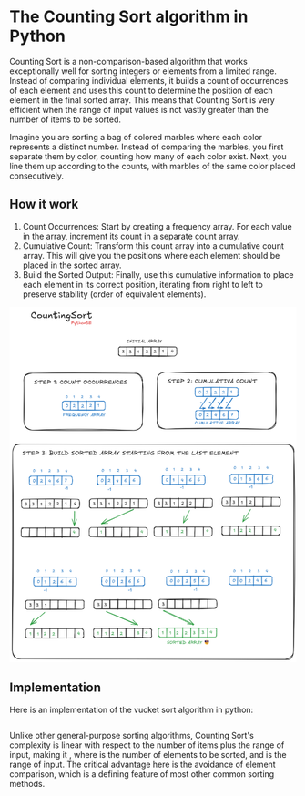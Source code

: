# The Counting Sort algorithm in Python

Counting Sort is a non-comparison-based algorithm that works exceptionally well for sorting integers or elements from a limited range. Instead of comparing individual elements, it builds a count of occurrences of each element and uses this count to determine the position of each element in the final sorted array. This means that Counting Sort is very efficient when the range of input values is not vastly greater than the number of items to be sorted.

Imagine you are sorting a bag of colored marbles where each color represents a distinct number. Instead of comparing the marbles, you first separate them by color, counting how many of each color exist. Next, you line them up according to the counts, with marbles of the same color placed consecutively.

## How it work

1. Count Occurrences: Start by creating a frequency array. For each value in the array, increment its count in a separate count array.
2. Cumulative Count: Transform this count array into a cumulative count array. This will give you the positions where each element should be placed in the sorted array.
3. Build the Sorted Output: Finally, use this cumulative information to place each element in its correct position, iterating from right to left to preserve stability (order of equivalent elements).

![Counting Sort algorithm - visual representation](/SortingAlgorithms/CountingSort/res/counting_sort_visualization.png)

## Implementation
Here is an implementation of the vucket sort algorithm in python:

```python
```

Unlike other general-purpose sorting algorithms, Counting Sort's complexity is linear with respect to the number of items plus the range of input, making it , where  is the number of elements to be sorted, and  is the range of input. The critical advantage here is the avoidance of element comparison, which is a defining feature of most other common sorting methods.
